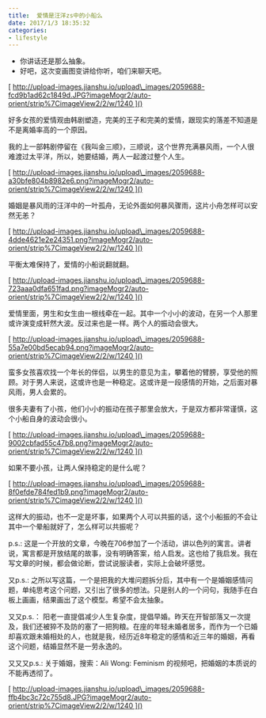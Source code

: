 ```yaml
---
title:  爱情是汪洋zs中的小船么
date: 2017/1/3 18:35:32
categories: 
- lifestyle
---
```

  
- 你讲话还是那么抽象。
- 好吧，这次变画图变讲给你听，咱们来聊天吧。


[ http://upload-images.jianshu.io/upload\_images/2059688-fcd9b1ad62c1849d.JPG?imageMogr2/auto-orient/strip%7CimageView2/2/w/1240 ]()


好多女孩的爱情观由韩剧塑造，完美的王子和完美的爱情，跟现实的落差不知道是不是离婚率高的一个原因。

我的上一部韩剧停留在《我叫金三顺》，三顺说，这个世界充满暴风雨，一个人很难渡过太平洋，所以，她要结婚，两人一起渡过整个人生。


[ http://upload-images.jianshu.io/upload\_images/2059688-a30bfe804b8982e6.png?imageMogr2/auto-orient/strip%7CimageView2/2/w/1240 ]()

婚姻是暴风雨的汪洋中的一叶孤舟，无论外面如何暴风骤雨，这片小舟怎样可以安然无恙？



[ http://upload-images.jianshu.io/upload\_images/2059688-4dde4621e2e24351.png?imageMogr2/auto-orient/strip%7CimageView2/2/w/1240 ]()


平衡太难保持了，爱情的小船说翻就翻。

[ http://upload-images.jianshu.io/upload\_images/2059688-723aaa0dfa651fad.png?imageMogr2/auto-orient/strip%7CimageView2/2/w/1240 ]()


爱情里面，男生和女生由一根线牵在一起。其中一个小小的波动，在另一个人那里或许演变成轩然大波。反过来也是一样。两个人的振动会很大。


[ http://upload-images.jianshu.io/upload\_images/2059688-55a7e00bd5ecab94.png?imageMogr2/auto-orient/strip%7CimageView2/2/w/1240 ]()

蛮多女孩喜欢找一个年长的伴侣，以男生的意见为主，攀着他的臂膀，享受他的照顾。对于男人来说，这或许也是一种稳定。这或许是一段感情的开始，之后面对暴风雨，男人会累的。



很多夫妻有了小孩，他们小小的振动在孩子那里会放大，于是双方都非常谨慎，这个小船自身的波动会很小。


[ http://upload-images.jianshu.io/upload\_images/2059688-9002cbfad55c47b8.png?imageMogr2/auto-orient/strip%7CimageView2/2/w/1240 ]()


如果不要小孩，让两人保持稳定的是什么呢？


[ http://upload-images.jianshu.io/upload\_images/2059688-8f0efde784fed1b9.png?imageMogr2/auto-orient/strip%7CimageView2/2/w/1240 ]()


这样大的振动，也不一定是坏事，如果两个人可以共振的话，这个小船振的不会让其中一个晕船就好了，怎么样可以共振呢？



p.s.: 
这是一个开放的文章，今晚在706参加了一个活动，讲以色列的寓言。讲者说，寓言都是开放结尾的故事，没有明确答案，给人启发。这也给了我启发。我在写文章的时候，都会做论断，尝试说服读者，实际上会破坏感觉。

又p.s.:
之所以写这篇，一个是把我的大堆问题拆分后，其中有一个是婚姻感情问题，单纯思考这个问题，又引出了很多的想法。只是别人的一个问句，我随手在白板上画画，结果画出了这个模型。希望不会太抽象。

又又p.s.：
阳老一直提倡减少人生复杂度，提倡早婚。昨天在开智部落又一次提及，我们还被猝不及防的塞了一把狗粮。在座的年轻未婚者居多，而作为一个已婚却喜欢跟未婚相处的人，也就是我，经历近8年稳定的感情和近三年的婚姻，再看这个问题，结婚显然不是一劳永逸的。


又又又p.s.:
关于婚姻，搜索：Ali Wong: Feminism 的视频吧，把婚姻的本质说的不能再透彻了。


[ http://upload-images.jianshu.io/upload\_images/2059688-ffb4bc3c72c755d8.JPG?imageMogr2/auto-orient/strip%7CimageView2/2/w/1240 ]()

